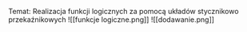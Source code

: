 Temat: Realizacja funkcji logicznych za pomocą układów stycznikowo przekaźnikowych 
![[funkcje logiczne.png]]
![[dodawanie.png]]
